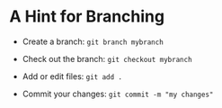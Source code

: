 # A Hint for Branching

*   Create a branch: `git branch mybranch`

*   Check out the branch: `git checkout mybranch`

*   Add or edit files: `git add .`

*   Commit your changes: `git commit -m "my changes"`
